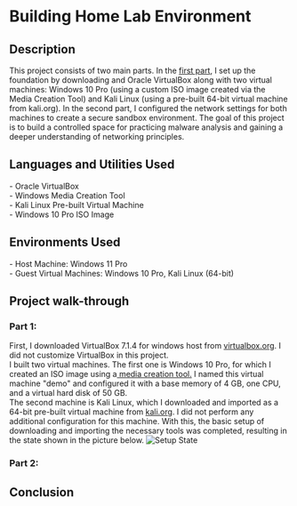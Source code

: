 # Building Home Lab Environment
<h2>Description</h2>
This project consists of two main parts.
In the <a href="#part1">first part</a>, I set up the foundation by downloading and Oracle VirtualBox along with two virtual machines: Windows 10 Pro (using a custom ISO image created via the Media Creation Tool) and Kali Linux (using a pre-built 64-bit virtual machine from kali.org).
In the second part, I configured the network settings for both machines to create a secure sandbox environment.
The goal of this project is to build a controlled space for practicing malware analysis and gaining a deeper understanding of networking principles.
<br />
<h2>Languages and Utilities Used</h2>
- Oracle VirtualBox<br />
- Windows Media Creation Tool<br />
- Kali Linux Pre-built Virtual Machine <br />
- Windows 10 Pro ISO Image<br />
<h2>Environments Used </h2>
- Host Machine: Windows 11 Pro<br />
- Guest Virtual Machines: Windows 10 Pro, Kali Linux (64-bit)<br />

<h2>Project walk-through</h2>
<h3 id="part1">Part 1:</h3>
First, I downloaded VirtualBox 7.1.4 for windows host from <a href="https://www.virtualbox.org/wiki/Downloads">virtualbox.org</a>. I did not customize VirtualBox in this project.<br />    I built two virtual machines. The first one is Windows 10 Pro, for which I created an ISO image using a<a href="https://www.microsoft.com/en-ca/software-download/windows10iso"> media creation tool.</a> I named this virtual machine "demo" and configured it with a base memory of 4 GB, one CPU, and a virtual hard disk of 50 GB.<br />
The second machine is Kali Linux, which I downloaded and imported as a 64-bit pre-built virtual machine from <a href="https://www.kali.org/get-kali/#kali-virtual-machines" target="_blank">kali.org</a>. I did not perform any additional configuration for this machine. With this, the basic setup of downloading and importing the necessary tools was completed, resulting in the state shown in the picture below.
<img src="https://i.imgur.com/73Ajar1.png" alt="Setup State" style="max-width: 100%; height: auto;">


<h3>Part 2:</h3>
<h2>Conclusion</h2>
